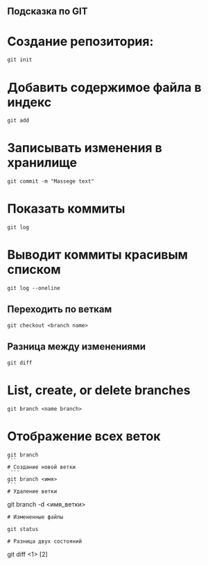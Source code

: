 ## Подсказка по GIT 

# Создание репозитория:
```
git init

```
# Добавить содержимое файла в индекс

```
git add
```
# Записывать изменения в хранилище
```
git commit -m "Massege text"
```
# Показать коммиты
```
git log
```
# Выводит коммиты красивым списком
```
git log --oneline
```
## Переходить по веткам
```
git checkout <branch name>
```
## Разница между изменениями 

```
git diff
```
#  List, create, or delete branches

```
git branch <name branch>   
```
# Отображение всех веток

````
git branch
```
# Создание новой ветки
 ```
git branch <имя>
```
# Удаление ветки 
````
git branch -d <имя_ветки>
```
# Измененные файлы 

git status

# Разница двух состояний 
```
git diff <1> [2]